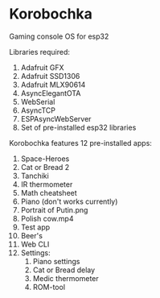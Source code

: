 # Korobochka
Gaming console OS for esp32

Libraries required:
  1. Adafruit GFX
  2. Adafruit SSD1306
  3. Adafruit MLX90614
  4. AsyncElegantOTA
  5. WebSerial
  6. AsyncTCP
  7. ESPAsyncWebServer
  8. Set of pre-installed esp32 libraries

Korobochka features 12 pre-installed apps:
  1. Space-Heroes
  2. Cat or Bread 2
  3. Tanchiki
  4. IR thermometer
  5. Math cheatsheet
  6. Piano (don't works currently)
  7. Portrait of Putin.png
  8. Polish cow.mp4
  9. Test app
  10. Beer's
  11. Web CLI
  12. Settings:
      1. Piano settings
      2. Cat or Bread delay
      3. Medic thermometer
      4. ROM-tool

